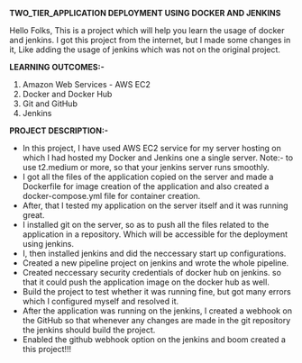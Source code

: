 **TWO_TIER_APPLICATION DEPLOYMENT USING DOCKER AND JENKINS**

Hello Folks,
This is a project which will help you learn the usage of docker and jenkins. I got this project from the internet, but I made some changes in it, Like adding the usage of jenkins which was not on the original project.

**LEARNING OUTCOMES:-**
1. Amazon Web Services - AWS EC2
2. Docker and Docker Hub
3. Git and GitHub
4. Jenkins

**PROJECT DESCRIPTION:-**
- In this project, I have used AWS EC2 service for my server hosting on which I had hosted my Docker and Jenkins one a single server. Note:- to use t2.medium or more, so that your jenkins server runs smoothly.
- I got all the files of the application copied on the server and made a Dockerfile for image creation of the application and also created a docker-compose.yml file for container creation.
- After, that I tested my application on the server itself and it was running great.
- I installed git on the server, so as to push all the files related to the application in a repository. Which will be accessible for the deployment using jenkins.
- I, then installed jenkins and did the neccessary start up configurations.
- Created a new pipeline project on jenkins and wrote the whole pipeline.
- Created neccessary security credentials of docker hub on jenkins. so that it could push the application image on the docker hub as well.
- Build the project to test whether it was running fine, but got many errors which I configured myself and resolved it.
- After the application was running on the jenkins, I created a webhook on the GitHub so that whenever any changes are made in the git repository the jenkins should  build the project.
- Enabled the github webhook option on the jenkins and boom created a this project!!!  
